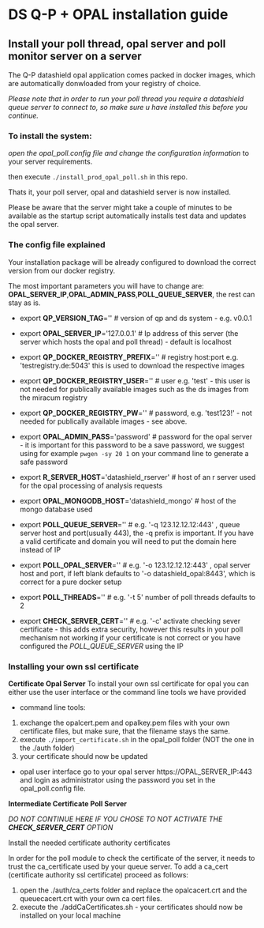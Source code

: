# DS Q-P + OPAL installation guide


## Install your poll thread, opal server and poll monitor server on a server

The Q-P datashield opal application comes packed in docker images, which are automatically donwloaded from your registry of choice.

*Please note that in order to run your poll thread you require a datashield queue server to connect to, so make sure u have installed this before you continue.*

### To install the system:

*open the opal_poll.config file and change the configuration information* to your server requirements.

then execute `./install_prod_opal_poll.sh` in this repo.

Thats it, your poll server, opal and datashield server is now installed.

Please be aware that the server might take a couple of minutes to be available as the startup script automatically installs test data and updates the opal server.


### The config file explained

Your installation package will be already configured to download the correct version from our docker registry.

The most important parameters you will have to change are:
**OPAL_SERVER_IP**,**OPAL_ADMIN_PASS**,**POLL_QUEUE_SERVER**, the rest can stay as is.

- export **QP_VERSION_TAG**='' # version of qp and ds system - e.g. v0.0.1
- export **OPAL_SERVER_IP**='127.0.0.1' # Ip address of this server (the server which hosts the opal and poll thread) - default is localhost
- export **QP_DOCKER_REGISTRY_PREFIX**='' # registry host:port  e.g. 'testregistry.de:5043' this is used to download the respective images
- export **QP_DOCKER_REGISTRY_USER**='' # user e.g. 'test'  - this user is not needed for publically available images such as the ds images from the miracum registry
- export **QP_DOCKER_REGISTRY_PW**=''  #  password, e.g. 'test123!' - not needed for publically available images - see above.
- export **OPAL_ADMIN_PASS**='password'  # password for the opal server - it is important for this password to be a save password, we suggest using for example `pwgen -sy 20 1` on your command line to generate a safe password
- export **R_SERVER_HOST**='datashield_rserver' # host of an r server used for the opal processing of analysis requests
- export **OPAL_MONGODB_HOST**='datashield_mongo' # host of the mongo database used

- export **POLL_QUEUE_SERVER**='' # e.g. '-q 123.12.12.12:443' , queue server host and port(usually 443), the -q prefix is important. If you have a valid certificate and domain you will need to put the domain here instead of IP
- export **POLL_OPAL_SERVER**=''  # e.g. '-o 123.12.12.12:443' , opal server host and port, if left blank defaults to '-o datashield_opal:8443', which is correct for a pure docker setup
- export **POLL_THREADS**=''      # e.g. '-t 5' number of poll threads defaults to 2
- export **CHECK_SERVER_CERT**='' # e.g. '-c' activate checking sever certificate - this adds extra security, however this results in your poll mechanism not working if your certificate is not correct or you have configured the *POLL_QUEUE_SERVER* using the IP


### Installing your own ssl certificate


**Certificate Opal Server**
To install your own ssl certificate for opal you can either use the user interface or the command line tools we have provided

- command line tools:
1. exchange the opalcert.pem and opalkey.pem files with your own certificate files, but make sure, that the filename stays the same.
2. execute `./import_certificate.sh` in the opal_poll folder (NOT the one in the ./auth folder)
3. your certificate should now be updated

- opal user interface
go to your opal server https://OPAL_SERVER_IP:443 and login as administrator using the password you set in the opal_poll.config file.

**Intermediate Certificate Poll Server**

*DO NOT CONTINUE HERE IF YOU CHOSE TO NOT ACTIVATE THE **CHECK_SERVER_CERT** OPTION*

Install the needed certificate authority certificates

In order for the poll module to check the certificate of the server, it needs to trust the ca_certificate used by your queue server.
To add a ca_cert (certificate authority ssl certificate) proceed as follows:
1. open the ./auth/ca_certs folder and replace the opalcacert.crt and the queuecacert.crt with your own ca cert files.
2. execute the ./addCaCertificates.sh  - your certificates should now be installed on your local machine
